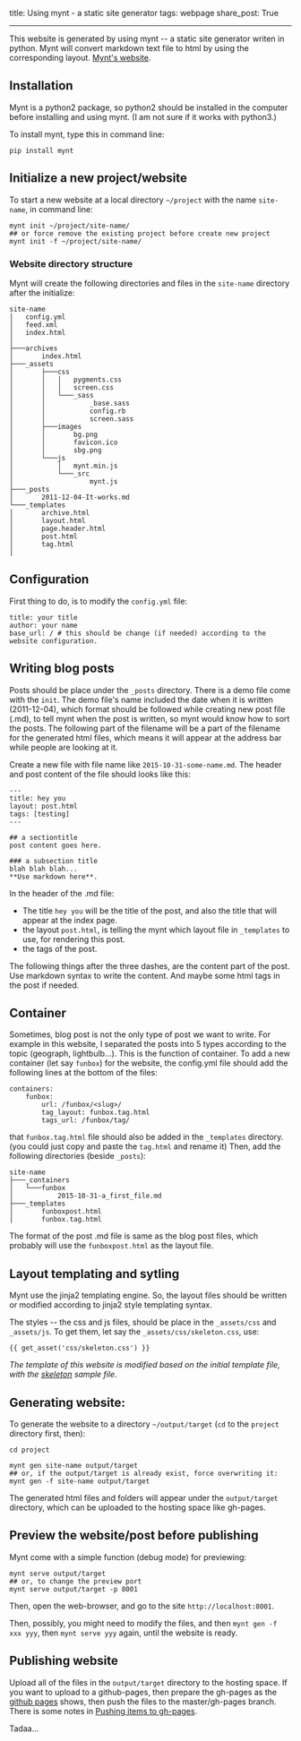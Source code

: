 title: Using mynt - a static site generator
tags: webpage
share_post: True

---

This website is generated by using mynt -- a static site generator writen in python. Mynt will convert markdown text file to html by using the corresponding layout. [Mynt's website](http://mynt.uhnomoli.com/).

## Installation
Mynt is a python2 package, so python2 should be installed in the computer before installing and using mynt. (I am not sure if it works with python3.)

To install mynt, type this in command line:  

```
pip install mynt
```

## Initialize a new project/website
To start a new website at a local directory `~/project` with the name `site-name`, in command line:

```
mynt init ~/project/site-name/
## or force remove the existing project before create new project
mynt init -f ~/project/site-name/
```

### Website directory structure
Mynt will create the following directories and files in the `site-name` directory after the initialize:

```
site-name
│	config.yml
│	feed.xml
│	index.html
│
├───archives
│		index.html
├───_assets
│		├───css
│		│	│	pygments.css
│		│	│	screen.css
│		│	└───_sass
│		│			_base.sass
│		│			config.rb
│		│			screen.sass
│		├───images
│		│		bg.png
│		│		favicon.ico
│		│		sbg.png
│		└───js
│			│	mynt.min.js
│			└───_src
│					mynt.js
├───_posts
│		2011-12-04-It-works.md
└───_templates
│		archive.html
│		layout.html
│		page.header.html
│		post.html
│		tag.html
│
```

## Configuration
First thing to do, is to modify the `config.yml` file:

```
title: your title
author: your name
base_url: / # this should be change (if needed) according to the website configuration.
```

## Writing blog posts
Posts should be place under the `_posts` directory. There is a demo file come with the `init`. The demo file's name included the date when it is written (2011-12-04), which format should be followed while creating new post file (.md), to tell mynt when the post is written, so mynt would know how to sort the posts. The following part of the filename will be a part of the filename for the generated html files, which means it will appear at the address bar while people are looking at it.

Create a new file with file name like `2015-10-31-some-name.md`. The header and post content of the file should looks like this:

```
---
title: hey you
layout: post.html
tags: [testing]
---

## a sectiontitle
post content goes here. 

### a subsection title
blah blah blah...
**Use markdown here**.
```

In the header of the .md file:  
- The title `hey you` will be the title of the post, and also the title that will appear at the index page.
- the layout `post.html`, is telling the mynt which layout file in `_templates` to use, for rendering this post.
- the tags of the post.

The following things after the three dashes, are the content part of the post. Use markdown syntax to write the content. And maybe some html tags in the post if needed.

## Container
Sometimes, blog post is not the only type of post we want to write. For example in this website, I separated the posts into 5 types according to the topic (geograph, lightbulb...). This is the function of container. To add a new container (let say `funbox`) for the website, the config.yml file should add the following lines at the bottom of the files:

```
containers:
    funbox:
        url: /funbox/<slug>/
        tag_layout: funbox.tag.html
        tags_url: /funbox/tag/
```

that `funbox.tag.html` file should also be added in the `_templates` directory. (you could just copy and paste the `tag.html` and rename it)
Then, add the following directories (beside `_posts`):

```
site-name
├───_containers
│	└───funbox
│			2015-10-31-a_first_file.md
├───_templates
│		funboxpost.html
│		funbox.tag.html
```

The format of the post .md file is same as the blog post files, which probably will use the `funboxpost.html` as the layout file. 

## Layout templating and sytling
Mynt use the jinja2 templating engine. So, the layout files should be written or modified according to jinja2 style templating syntax. 

The styles -- the css and js files, should be place in the `_assets/css` and `_assets/js`. To get them, let say the `_assets/css/skeleton.css`, use:
```
{{ get_asset('css/skeleton.css') }}
```
*The template of this website is modified based on the initial template file, with the [skeleton](http://getskeleton.com/) sample file.*

## Generating website:
To generate the website to a directory `~/output/target` (`cd` to the `project` directory first, then):

```
cd project

mynt gen site-name output/target
## or, if the output/target is already exist, force overwriting it:
mynt gen -f site-name output/target
```

The generated html files and folders will appear under the `output/target` directory, which can be uploaded to the hosting space like gh-pages.

## Preview the website/post before publishing
Mynt come with a simple function (debug mode) for previewing:

```
mynt serve output/target
## or, to change the preview port
mynt serve output/target -p 8001
```

Then, open the web-browser, and go to the site `http://localhost:8001`. 

Then, possibly, you might need to modify the files, and then `mynt gen -f xxx yyy`, then `mynt serve yyy` again, until the website is ready. 

## Publishing website
Upload all of the files in the `output/target` directory to the hosting space. If you want to upload to a github-pages, then prepare the gh-pages as the [github pages](https://pages.github.com/) shows, then push the files to the master/gh-pages branch. There is some notes in [Pushing items to gh-pages](/2015/10/31/sync_ghpages/).

Tadaa...

